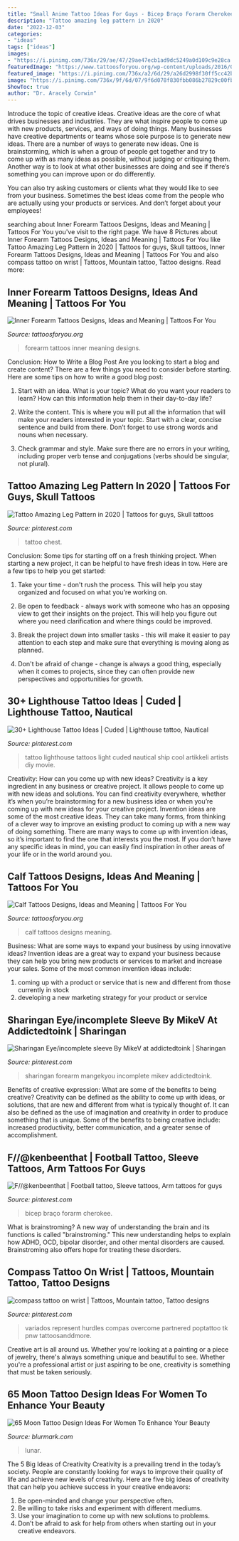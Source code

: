 ```yaml
---
title: "Small Anime Tattoo Ideas For Guys - Bicep Braço Forarm Cherokee"
description: "Tattoo amazing leg pattern in 2020"
date: "2022-12-03"
categories:
- "ideas"
tags: ["ideas"]
images:
- "https://i.pinimg.com/736x/29/ae/47/29ae47ecb1ad9dc5249a0d109c9e28ca.jpg"
featuredImage: "https://www.tattoosforyou.org/wp-content/uploads/2016/05/Calf-Tattoos-Men.jpg"
featured_image: "https://i.pinimg.com/736x/a2/6d/29/a26d2998f30ff5cc42b74ae54c0e4e4e--map-tattoo-tattoo-life.jpg"
image: "https://i.pinimg.com/736x/9f/6d/07/9f6d078f830fbb086b27829c00fbc5f7.jpg"
ShowToc: true
author: "Dr. Aracely Corwin"
---
```



Introduce the topic of creative ideas.
Creative ideas are the core of what drives businesses and industries. They are what inspire people to come up with new products, services, and ways of doing things. Many businesses have creative departments or teams whose sole purpose is to generate new ideas.
There are a number of ways to generate new ideas. One is brainstorming, which is when a group of people get together and try to come up with as many ideas as possible, without judging or critiquing them. Another way is to look at what other businesses are doing and see if there’s something you can improve upon or do differently.

You can also try asking customers or clients what they would like to see from your business. Sometimes the best ideas come from the people who are actually using your products or services. And don’t forget about your employees!

	

		
searching about Inner Forearm Tattoos Designs, Ideas and Meaning | Tattoos For You you've visit to the right page. We have 8 Pictures about Inner Forearm Tattoos Designs, Ideas and Meaning | Tattoos For You like Tattoo Amazing Leg Pattern in 2020 | Tattoos for guys, Skull tattoos, Inner Forearm Tattoos Designs, Ideas and Meaning | Tattoos For You and also compass tattoo on wrist | Tattoos, Mountain tattoo, Tattoo designs. Read more:
		
    
## Inner Forearm Tattoos Designs, Ideas And Meaning | Tattoos For You

<img loading=lazy src="https://www.tattoosforyou.org/wp-content/uploads/2017/06/Inner-Forearm-Tattoos.jpg" onerror="this.onerror=null;this.src='https://tse4.mm.bing.net/th?id=OIP.g3EIKRpqM9riiTKQh9dPgwHaLH&amp;pid=15.1';" alt="Inner Forearm Tattoos Designs, Ideas and Meaning | Tattoos For You">

_Source: tattoosforyou.org_

>forearm tattoos inner meaning designs. 

	

Conclusion: How to Write a Blog Post
Are you looking to start a blog and create content? There are a few things you need to consider before starting. Here are some tips on how to write a good blog post:
1. Start with an idea. What is your topic? What do you want your readers to learn? How can this information help them in their day-to-day life?

2. Write the content. This is where you will put all the information that will make your readers interested in your topic. Start with a clear, concise sentence and build from there. Don’t forget to use strong words and nouns when necessary.

3. Check grammar and style. Make sure there are no errors in your writing, including proper verb tense and conjugations (verbs should be singular, not plural).

    
## Tattoo Amazing Leg Pattern In 2020 | Tattoos For Guys, Skull Tattoos

<img loading=lazy src="https://i.pinimg.com/736x/ee/1c/c4/ee1cc49592b8620240f963923f61650d.jpg" onerror="this.onerror=null;this.src='https://tse2.mm.bing.net/th?id=OIP.ObTO_KcohHtWqgPFrKkqsAHaJO&amp;pid=15.1';" alt="Tattoo Amazing Leg Pattern in 2020 | Tattoos for guys, Skull tattoos">

_Source: pinterest.com_

>tattoo chest. 

	

Conclusion: Some tips for starting off on a fresh thinking project.
When starting a new project, it can be helpful to have fresh ideas in tow. Here are a few tips to help you get started:
1. Take your time - don't rush the process. This will help you stay organized and focused on what you're working on.

2. Be open to feedback - always work with someone who has an opposing view to get their insights on the project. This will help you figure out where you need clarification and where things could be improved.

3. Break the project down into smaller tasks - this will make it easier to pay attention to each step and make sure that everything is moving along as planned.

4. Don't be afraid of change - change is always a good thing, especially when it comes to projects, since they can often provide new perspectives and opportunities for growth.

    
## 30+ Lighthouse Tattoo Ideas | Cuded | Lighthouse Tattoo, Nautical

<img loading=lazy src="https://i.pinimg.com/736x/a2/6d/29/a26d2998f30ff5cc42b74ae54c0e4e4e--map-tattoo-tattoo-life.jpg" onerror="this.onerror=null;this.src='https://tse1.mm.bing.net/th?id=OIP.-MO0WfK_i4BB63_BEkq7jwHaNT&amp;pid=15.1';" alt="30+ Lighthouse Tattoo Ideas | Cuded | Lighthouse tattoo, Nautical">

_Source: pinterest.com_

>tattoo lighthouse tattoos light cuded nautical ship cool artikkeli artists diy movie. 

	

Creativity: How can you come up with new ideas?
Creativity is a key ingredient in any business or creative project. It allows people to come up with new ideas and solutions. You can find creativity everywhere, whether it’s when you’re brainstorming for a new business idea or when you’re coming up with new ideas for your creative project.
Invention ideas are some of the most creative ideas. They can take many forms, from thinking of a clever way to improve an existing product to coming up with a new way of doing something. There are many ways to come up with invention ideas, so it’s important to find the one that interests you the most. If you don’t have any specific ideas in mind, you can easily find inspiration in other areas of your life or in the world around you.

    
## Calf Tattoos Designs, Ideas And Meaning | Tattoos For You

<img loading=lazy src="https://www.tattoosforyou.org/wp-content/uploads/2016/05/Calf-Tattoos-Men.jpg" onerror="this.onerror=null;this.src='https://tse3.mm.bing.net/th?id=OIP.AfFgnn-Mk8FypLvNSYg_8wAAAA&amp;pid=15.1';" alt="Calf Tattoos Designs, Ideas and Meaning | Tattoos For You">

_Source: tattoosforyou.org_

>calf tattoos designs meaning. 

	

Business: What are some ways to expand your business by using innovative ideas?
Invention ideas are a great way to expand your business because they can help you bring new products or services to market and increase your sales. Some of the most common invention ideas include:
1. coming up with a product or service that is new and different from those currently in stock
2. developing a new marketing strategy for your product or service

    
## Sharingan Eye/incomplete Sleeve By MikeV At Addictedtoink | Sharingan

<img loading=lazy src="https://i.pinimg.com/736x/9f/6d/07/9f6d078f830fbb086b27829c00fbc5f7.jpg" onerror="this.onerror=null;this.src='https://tse4.mm.bing.net/th?id=OIP.QmT3voYfb0HDgJoTdYRplwHaFj&amp;pid=15.1';" alt="Sharingan Eye/incomplete sleeve By MikeV at addictedtoink | Sharingan">

_Source: pinterest.com_

>sharingan forearm mangekyou incomplete mikev addictedtoink. 

	

Benefits of creative expression: What are some of the benefits to being creative?
Creativity can be defined as the ability to come up with ideas, or solutions, that are new and different from what is typically thought of. It can also be defined as the use of imagination and creativity in order to produce something that is unique. Some of the benefits to being creative include: increased productivity, better communication, and a greater sense of accomplishment.

    
## F//@kenbeenthat | Football Tattoo, Sleeve Tattoos, Arm Tattoos For Guys

<img loading=lazy src="https://i.pinimg.com/736x/29/ae/47/29ae47ecb1ad9dc5249a0d109c9e28ca.jpg" onerror="this.onerror=null;this.src='https://tse1.mm.bing.net/th?id=OIP.FDB5Dyw-CKLtGHsk5VcZogHaLH&amp;pid=15.1';" alt="F//@kenbeenthat | Football tattoo, Sleeve tattoos, Arm tattoos for guys">

_Source: pinterest.com_

>bicep braço forarm cherokee. 

	

What is brainstroming?
A new way of understanding the brain and its functions is called "brainstroming." This new understanding helps to explain how ADHD, OCD, bipolar disorder, and other mental disorders are caused. Brainstroming also offers hope for treating these disorders.

    
## Compass Tattoo On Wrist | Tattoos, Mountain Tattoo, Tattoo Designs

<img loading=lazy src="https://i.pinimg.com/736x/c4/34/5d/c4345d37c6930e858829e8423b59714f--compass-tattoo-arm-tattoo.jpg" onerror="this.onerror=null;this.src='https://tse2.mm.bing.net/th?id=OIP.hAw1ii0CC1GaN2_koz7Y7QHaNL&amp;pid=15.1';" alt="compass tattoo on wrist | Tattoos, Mountain tattoo, Tattoo designs">

_Source: pinterest.com_

>variados represent hurdles compas overcome partnered poptattoo tk pnw tattoosanddmore. 

	

Creative art is all around us. Whether you're looking at a painting or a piece of jewelry, there's always something unique and beautiful to see. Whether you're a professional artist or just aspiring to be one, creativity is something that must be taken seriously.

    
## 65 Moon Tattoo Design Ideas For Women To Enhance Your Beauty

<img loading=lazy src="https://www.blurmark.com/wp-content/uploads/2017/03/Lunar-Exploration-On-Back-768x816.jpg" onerror="this.onerror=null;this.src='https://tse2.mm.bing.net/th?id=OIP.oaR2_tg4-jO4qHHeWqwOPQHaH3&amp;pid=15.1';" alt="65 Moon Tattoo Design Ideas For Women To Enhance Your Beauty">

_Source: blurmark.com_

>lunar. 

	

The 5 Big Ideas of Creativity
Creativity is a prevailing trend in the today’s society. People are constantly looking for ways to improve their quality of life and achieve new levels of creativity. Here are five big ideas of creativity that can help you achieve success in your creative endeavors: 
1. Be open-minded and change your perspective often.
2. Be willing to take risks and experiment with different mediums.
3. Use your imagination to come up with new solutions to problems.
4. Don’t be afraid to ask for help from others when starting out in your creative endeavors.

